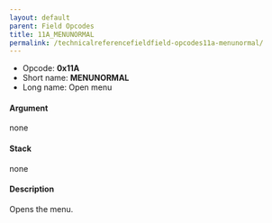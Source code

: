 ```yaml
---
layout: default
parent: Field Opcodes
title: 11A_MENUNORMAL
permalink: /technicalreferencefieldfield-opcodes11a-menunormal/
---
```


-   Opcode: **0x11A**
-   Short name: **MENUNORMAL**
-   Long name: Open menu

#### Argument

none

#### Stack

none

#### Description

Opens the menu.
